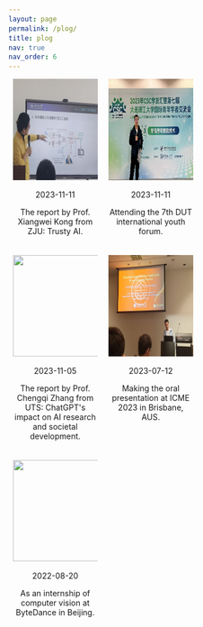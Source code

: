 ```yaml
---
layout: page
permalink: /plog/
title: plog
nav: true
nav_order: 6
---
```


<head>
  <style>
    .image-container {
      width: 30%; /* 设置每个容器宽度为30% */
      display: inline-block; /* 让容器变成行内块元素，从而可以水平排列 */
      box-sizing: border-box; /* 让边框和内边距计入宽度和高度 */
      margin: 0 1.5% 20px 1.5%; /* 清除默认的外边距 */
      text-align: center; /* 水平居中对齐 */
      vertical-align: top; /* 保证容器顶部对齐 */
  }

    .image-container img {
    border: 5px solid #e6e3e3; /* 将边框设置为5像素宽的灰色实线 */
  }
  
    .date {
    font-size: 18px; /* 设置日期的字号为12像素 */
    color: #fab964;
    margin: 5px 0;
  }
  
    .image-caption {
    font-size: 12px; /* 设置字号为14像素 */
    margin-bottom: 10px;
  }
  
  </style>
</head>
<body>


<div class="image-container">
  <img src="../assets/img/plog_img/Kong_Xiangwei_discussion_dlut_20231111.jpg" alt="" width="300" height="180">
  <p class="date">2023-11-11</p>
  <p class="image-caption">The report by Prof. Xiangwei Kong from ZJU: Trusty AI.</p>
</div>

<div class="image-container">
  <img src="../assets/img/plog_img/Me_CCS_dlut_20231111.jpg" alt="" width="300" height="180">
  <p class="date">2023-11-11</p>
  <p class="image-caption">Attending the 7th DUT international youth forum.</p>
</div>

<div class="image-container">
  <img src="../assets/img/plog_img/Zhang_Chengqi_report_dlut_20231105.png" alt="" width="300" height="180">
  <p class="date">2023-11-05</p>
  <p class="image-caption">The report by Prof. Chengqi Zhang from UTS: ChatGPT's impact on AI research and societal development.</p>
</div>

<div class="image-container">
  <img src="../assets/img/plog_img/Me_ICME2023_AUS_20230712.jpg" alt="" width="300" height="180">
  <p class="date">2023-07-12</p>
  <p class="image-caption">Making the oral presentation at ICME 2023 in Brisbane, AUS.</p>
</div>

<div class="image-container">
  <img src="../assets/img/plog_img/Me_Bytedance_Beijing_20220820.png" alt="" width="300" height="180">
  <p class="date">2022-08-20</p>
  <p class="image-caption">As an internship of computer vision at ByteDance in Beijing.</p>
</div>


</body>
